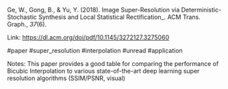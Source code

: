 Ge, W., Gong, B., & Yu, Y. (2018). Image Super-Resolution via Deterministic-Stochastic Synthesis and Local Statistical Rectification_. ACM Trans. Graph., _37_(6).

Link: https://dl.acm.org/doi/pdf/10.1145/3272127.3275060

#paper
#super_resolution
#interpolation 
#unread 
#application

Notes: 
This paper provides a good table for comparing the performance of Bicubic Interpolation to various state-of-the-art deep learning super resolution algorithms (SSIM/PSNR, visual)



